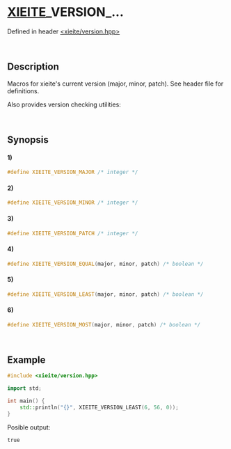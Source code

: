 # [XIEITE](../../macros.md)\_VERSION\_...
Defined in header [<xieite/version.hpp>](../../../src/macros/version.hpp)

&nbsp;

## Description
Macros for xieite's current version (major, minor, patch). See header file for definitions.

Also provides version checking utilities:

&nbsp;

## Synopsis
#### 1)
```cpp
#define XIEITE_VERSION_MAJOR /* integer */
```
#### 2)
```cpp
#define XIEITE_VERSION_MINOR /* integer */
```
#### 3)
```cpp
#define XIEITE_VERSION_PATCH /* integer */
```
#### 4)
```cpp
#define XIEITE_VERSION_EQUAL(major, minor, patch) /* boolean */
```
#### 5)
```cpp
#define XIEITE_VERSION_LEAST(major, minor, patch) /* boolean */
```
#### 6)
```cpp
#define XIEITE_VERSION_MOST(major, minor, patch) /* boolean */
```

&nbsp;

## Example
```cpp
#include <xieite/version.hpp>

import std;

int main() {
    std::println("{}", XIEITE_VERSION_LEAST(6, 56, 0));
}
```
Posible output:
```
true
```
